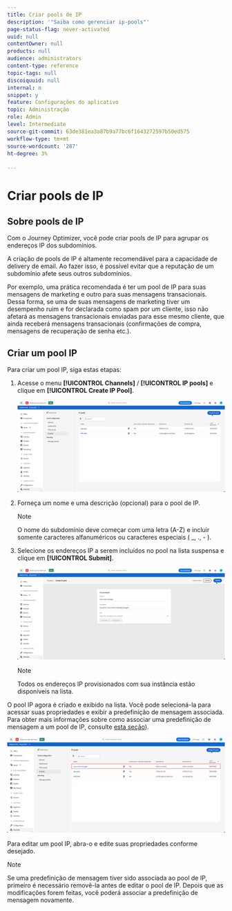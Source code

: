 ```yaml
---
title: Criar pools de IP
description: '"Saiba como gerenciar ip-pools"'
page-status-flag: never-activated
uuid: null
contentOwner: null
products: null
audience: administrators
content-type: reference
topic-tags: null
discoiquuid: null
internal: n
snippet: y
feature: Configurações do aplicativo
topic: Administração
role: Admin
level: Intermediate
source-git-commit: 63de381ea3a87b9a77bc6f1643272597b50ed575
workflow-type: tm+mt
source-wordcount: '287'
ht-degree: 3%

---
```



# Criar pools de IP

## Sobre pools de IP

Com o Journey Optimizer, você pode criar pools de IP para agrupar os endereços IP dos subdomínios.

A criação de pools de IP é altamente recomendável para a capacidade de delivery de email. Ao fazer isso, é possível evitar que a reputação de um subdomínio afete seus outros subdomínios.

Por exemplo, uma prática recomendada é ter um pool de IP para suas mensagens de marketing e outro para suas mensagens transacionais. Dessa forma, se uma de suas mensagens de marketing tiver um desempenho ruim e for declarada como spam por um cliente, isso não afetará as mensagens transacionais enviadas para esse mesmo cliente, que ainda receberá mensagens transacionais (confirmações de compra, mensagens de recuperação de senha etc.).

## Criar um pool IP

Para criar um pool IP, siga estas etapas:

1. Acesse o menu **[!UICONTROL Channels]** / **[!UICONTROL IP pools]** e clique em **[!UICONTROL Create IP Pool]**.

   ![](../assets/ip-pool-create.png)

1. Forneça um nome e uma descrição (opcional) para o pool de IP.

   >[!NOTE]
   >
   >O nome do subdomínio deve começar com uma letra (A-Z) e incluir somente caracteres alfanuméricos ou caracteres especiais ( _, ., - ).

1. Selecione os endereços IP a serem incluídos no pool na lista suspensa e clique em **[!UICONTROL Submit]**.

   ![](../assets/ip-pool-config.png)

   >[!NOTE]
   >
   >Todos os endereços IP provisionados com sua instância estão disponíveis na lista.

O pool IP agora é criado e exibido na lista. Você pode selecioná-la para acessar suas propriedades e exibir a predefinição de mensagem associada. Para obter mais informações sobre como associar uma predefinição de mensagem a um pool de IP, consulte [esta seção](message-presets.md)).

![](../assets/ip-pool-created.png)

Para editar um pool IP, abra-o e edite suas propriedades conforme desejado.

>[!NOTE]
>
>Se uma predefinição de mensagem tiver sido associada ao pool de IP, primeiro é necessário removê-la antes de editar o pool de IP. Depois que as modificações forem feitas, você poderá associar a predefinição de mensagem novamente.
